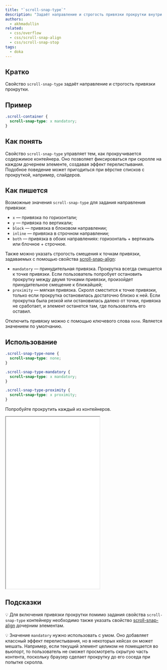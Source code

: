 ```yaml
---
title: "`scroll-snap-type`"
description: "Задаёт направление и строгость привязки прокрутки внутри контейнера."
authors:
  - akhmadullin
related:
  - css/overflow
  - css/scroll-snap-align
  - css/scroll-snap-stop
tags:
  - doka
---
```


## Кратко

Свойство `scroll-snap-type` задаёт направление и строгость привязки прокрутки.

## Пример

```css
.scroll-container {
  scroll-snap-type: x mandatory;
}
```

## Как понять

Свойство `scroll-snap-type` управляет тем, как прокручивается содержимое контейнера. Оно позволяет фиксироваться при скролле на каждом дочернем элементе, создавая эффект перелистывания. Подобное поведение может пригодиться при вёрстке списков с прокруткой, например, слайдеров.

## Как пишется

Возможные значения `scroll-snap-type` для задания направления привязки:

- `x` — привязка по горизонтали;
- `y` — привязка по вертикали;
- `block` — привязка в блоковом направлении;
- `inline` — привязка в строчном направлении;
- `both` — привязка в обоих направлениях: горизонталь + вертикаль или блочное + строчное.

Также можно указать строгость смещения к точкам привязки, задаваемых с помощью свойства [scroll-snap-align](/css/scroll-snap-align/):

- `mandatory` — принудительная привязка. Прокрутка всегда смещается к точке привязки. Если пользователь попробует остановить прокрутку между двумя точками привязки, произойдет принудительное смещение к ближайшей;
- `proximity` — мягкая привязка. Скролл сместится к точке привязки, только если прокрутка остановилась достаточно близко к ней. Если прокрутка была резкой или остановилась далеко от точки, привязка не сработает, и элемент останется там, где пользователь его оставил.

Отключить привязку можно с помощью ключевого слова `none`. Является значением по умолчанию.

## Использование

```css
.scroll-snap-type-none {
  scroll-snap-type: none;
}

.scroll-snap-type-mandatory {
  scroll-snap-type: x mandatory;
}

.scroll-snap-type-proximity {
  scroll-snap-type: x proximity;
}
```

Попробуйте прокрутить каждый из контейнеров.

<iframe title="Варианты значений" src="demos/mandatory-proximity/" height="550"></iframe>

## Подсказки

💡 Для включения привязки прокрутки помимо задания свойства `scroll-snap-type` контейнеру необходимо также указать свойство [scroll-snap-align](/css/scroll-snap-align/) дочерним элементам.

💡 Значение `mandatory` нужно использовать с умом. Оно добавляет классный эффект перелистывания, но в некоторых кейсах он может мешать. Например, если текущий элемент целиком не помещается во вьюпорт, то пользователь не сможет просмотреть скрытую часть контента, поскольку браузер сделает прокрутку до его соседа при попытке скролла.

